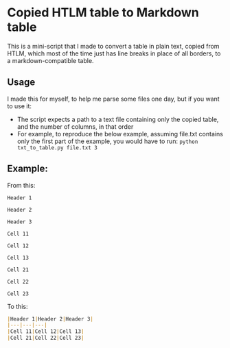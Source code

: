 # Copied HTLM table to Markdown table

This is a mini-script that I made to convert a table in plain text, copied from HTLM, which most of the time just has line breaks in place of all borders, to a markdown-compatible table.

## Usage

I made this for myself, to help me parse some files one day, but if you want to use it:
 - The script expects a path to a text file containing only the copied table, and the number of columns, in that order
 - For example, to reproduce the below example, assuming file.txt contains only the first part of the example, you would have to run:
 `python txt_to_table.py file.txt 3`


## Example:
From this:

```
Header 1

Header 2

Header 3

Cell 11

Cell 12

Cell 13

Cell 21

Cell 22

Cell 23
```

To this:

```md
|Header 1|Header 2|Header 3|
|---|---|---|
|Cell 11|Cell 12|Cell 13|
|Cell 21|Cell 22|Cell 23|
```